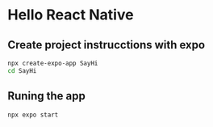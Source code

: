 # Hello React Native

## Create project instrucctions with expo
```sh
npx create-expo-app SayHi
cd SayHi
```
## Runing the app
```sh
npx expo start
```
